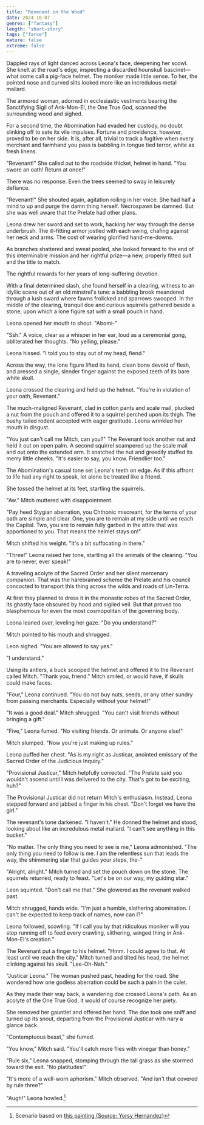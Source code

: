 ```yaml
---
title: "Revenant in the Wood"
date: 2024-10-07
genres: ["fantasy"]
length: "short-story"
tags: ["farce"]
mature: false
extreme: false
---
```

Dappled rays of light danced across Leona's face, deepening her scowl. She knelt at the road's edge, inspecting a discarded hounskull bascinet—what some call a pig-face helmet. The moniker made little sense. To her, the pointed nose and curved slits looked more like an incredulous metal mallard.

The armored woman, adorned in ecclesiastic vestments bearing the Sanctifying Sigil of Ank-Mon-El, the One True God, scanned the surrounding wood and sighed. 

For a second time, the Abomination had evaded her custody, no doubt slinking off to sate its vile impulses. Fortune and providence, however, proved to be on her side. It is, after all, trivial to track a fugitive when every merchant and farmhand you pass is babbling in tongue tied terror, white as fresh linens.

"Revenant!" She called out to the roadside thicket, helmet in hand. "You swore an oath! Return at once!"

There was no response. Even the trees seemed to sway in leisurely defiance.

"Revenant!" She shouted again, agitation roiling in her voice. She had half a mind to up and purge the damn thing herself. Necrospawn be damned. But she was well aware that the Prelate had other plans.

Leona drew her sword and set to work, hacking her way through the dense underbrush. The ill-fitting armor jostled with each swing, chafing against her neck and arms. The cost of wearing glorified hand-me-downs. 

As branches shattered and sweat pooled, she looked forward to the end of this interminable mission and her rightful prize—a new, properly fitted suit and the title to match. 

The rightful rewards for her years of long-suffering devotion.

With a final determined slash, she found herself in a clearing, witness to an idyllic scene out of an old minstrel's tune: a babbling brook meandered through a lush sward where fawns frolicked and sparrows swooped. In the middle of the clearing, tranquil doe and curious squirrels gathered beside a stone, upon which a lone figure sat with a small pouch in hand.

Leona opened her mouth to shout. "Abomi-" 

"Ssh." A voice, clear as a whisper in her ear, loud as a ceremonial gong, obliterated her thoughts. "No yelling, please."

Leona hissed. "I told you to stay out of my head, fiend."

Across the way, the lone figure lifted its hand, clean bone devoid of flesh, and pressed a single, slender finger against the exposed teeth of its bare white skull.

Leona crossed the clearing and held up the helmet. "You're in violation of your oath, Revenant."

The much-maligned Revenant, clad in cotton pants and scale mail, plucked a nut from the pouch and offered it to a squirrel perched upon its thigh. The bushy tailed rodent accepted with eager gratitude. Leona wrinkled her mouth in disgust.

"You just can't call me Mitch, can you?" The Revenant took another nut and held it out on open palm. A second squirrel scampered up the scale mail and out onto the extended arm. It snatched the nut and greedily stuffed its merry little cheeks. "It's easier to say, you know. Friendlier too."

The Abomination's casual tone set Leona's teeth on edge. As if this affront to life had any right to speak, let alone be treated like a friend.

She tossed the helmet at its feet, startling the squirrels.

"Aw." Mitch muttered with disappointment.

"Pay heed Stygian aberration, you Chthonic miscreant, for the terms of your oath are simple and clear. One, you are to remain at my side until we reach the Capital. Two, you are to remain fully garbed in the attire that was apportioned to you. That means the helmet stays on!"

Mitch shifted his weight. "It's a bit suffocating in there."

"Three!" Leona raised her tone, startling all the animals of the clearing. "You are to never, ever speak!"

A traveling acolyte of the Sacred Order and her silent mercenary companion. That was the harebrained scheme the Prelate and his council concocted to transport this thing across the wilds and roads of Lin-Terra.

At first they planned to dress it in the monastic robes of the Sacred Order, its ghastly face obscured by hood and sigiled veil. But that proved too blasphemous for even the most cosmopolitan of the governing body.

Leona leaned over, leveling her gaze. "Do you understand?"

Mitch pointed to his mouth and shrugged.

Leon sighed. "You are allowed to say yes."

"I understand." 

Using its antlers, a buck scooped the helmet and offered it to the Revenant called Mitch. "Thank you, friend." Mitch smiled, or would have, if skulls could make faces.

"Four," Leona continued. "You do not buy nuts, seeds, or any other sundry from passing merchants. Especially without your helmet!"

"It was a good deal." Mitch shrugged. "You can't visit friends without bringing a gift." 

"Five," Leona fumed. "No visiting friends. Or animals. Or anyone else!"

Mitch slumped. "Now you're just making up rules."

Leona puffed her chest. "As is my right as Justicar, anointed emissary of the Sacred Order of the Judicious Inquiry."

"Provisional Justicar," Mitch helpfully corrected. "The Prelate said you wouldn't ascend until I was delivered to the city. That's got to be exciting, huh?"

The Provisional Justicar did not return Mitch's enthusiasm. Instead, Leona stepped forward and jabbed a finger in his chest. "Don't forget we have the girl."

The revenant's tone darkened. "I haven't." He donned the helmet and stood, looking about like an incredulous metal mallard. "I can't see anything in this bucket."

"No matter. The only thing you need to see is me," Leona admonished. "The only thing you need to follow is me. I am the relentless sun that leads the way, the shimmering star that guides your steps, the-"

"Alright, alright." Mitch turned and set the pouch down on the stone. The squirrels returned, ready to feast. "Let's be on our way, my guiding star."

Leon squinted. "Don't call me that." She glowered as the revenant walked past. 

Mitch shrugged, hands wide. "I'm just a humble, slathering abomination. I can't be expected to keep track of names, now can I?"

Leona followed, scowling. "If I call you by that ridiculous moniker will you stop running off to feed every crawling, slithering, winged thing in Ank-Mon-El's creation."

The Revenant put a finger to his helmet. "Hmm. I could agree to that. At least until we reach the city." Mitch turned and tilted his head, the helmet clinking against his skull. "Lee-Oh-Nah."

"Justicar Leona." The woman pushed past, heading for the road. She wondered how one godless aberration could be such a pain in the culet.

As they made their way back, a wandering doe crossed Leona's path. As an acolyte of the One True God, it would of course recognize her piety.

She removed her gauntlet and offered her hand. The doe took one sniff and turned up its snout, departing from the Provisional Justicar with nary a glance back.

"Contemptuous beast," she fumed.

"You know," Mitch said. "You'll catch more flies with vinegar than honey."

"Rule six," Leona snapped, stomping through the tall grass as she stormed toward the exit. "No platitudes!"

"It's more of a well-worn aphorism." Mitch observed. "And isn't that covered by rule three?"

"Augh!" Leona howled.[^1]
[^1]:Scenario based on [this painting (Source: Yorsy Hernandez)](/images/revenant_in_the_wood.jpg)

